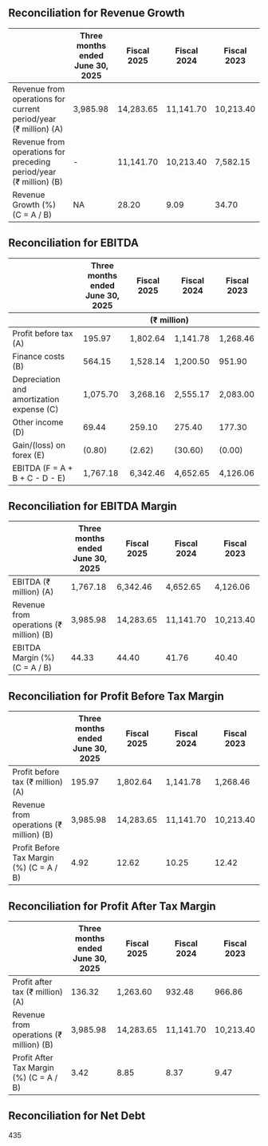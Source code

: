 ## Reconciliation for Revenue Growth

<table><thead><tr><th></th><th>Three months<br>ended June 30,<br>2025</th><th>Fiscal 2025</th><th>Fiscal 2024</th><th>Fiscal 2023</th></tr></thead><tbody><tr><td>Revenue from operations for current period/year (₹ million) (A)</td><td>3,985.98</td><td>14,283.65</td><td>11,141.70</td><td>10,213.40</td></tr><tr><td>Revenue from operations for preceding period/year (₹ million) (B)</td><td>-</td><td>11,141.70</td><td>10,213.40</td><td>7,582.15</td></tr><tr><td>Revenue Growth (%) (C = A / B)</td><td>NA</td><td>28.20</td><td>9.09</td><td>34.70</td></tr></tbody></table>

## Reconciliation for EBITDA

<table><thead><tr><th></th><th>Three months<br>ended June 30,<br>2025</th><th>Fiscal 2025</th><th>Fiscal 2024</th><th>Fiscal 2023</th></tr><tr><th></th><th colspan="4" style="text-align: center;">(₹ million)</th></tr></thead><tbody><tr><td>Profit before tax (A)</td><td>195.97</td><td>1,802.64</td><td>1,141.78</td><td>1,268.46</td></tr><tr><td>Finance costs (B)</td><td>564.15</td><td>1,528.14</td><td>1,200.50</td><td>951.90</td></tr><tr><td>Depreciation and amortization expense (C)</td><td>1,075.70</td><td>3,268.16</td><td>2,555.17</td><td>2,083.00</td></tr><tr><td>Other income (D)</td><td>69.44</td><td>259.10</td><td>275.40</td><td>177.30</td></tr><tr><td>Gain/(loss) on forex (E)</td><td>(0.80)</td><td>(2.62)</td><td>(30.60)</td><td>(0.00)</td></tr><tr><td>EBITDA (F = A + B + C - D - E)</td><td>1,767.18</td><td>6,342.46</td><td>4,652.65</td><td>4,126.06</td></tr></tbody></table>

## Reconciliation for EBITDA Margin

<table><thead><tr><th></th><th>Three months<br>ended June 30,<br>2025</th><th>Fiscal 2025</th><th>Fiscal 2024</th><th>Fiscal 2023</th></tr></thead><tbody><tr><td>EBITDA (₹ million) (A)</td><td>1,767.18</td><td>6,342.46</td><td>4,652.65</td><td>4,126.06</td></tr><tr><td>Revenue from operations (₹ million) (B)</td><td>3,985.98</td><td>14,283.65</td><td>11,141.70</td><td>10,213.40</td></tr><tr><td>EBITDA Margin (%) (C = A / B)</td><td>44.33</td><td>44.40</td><td>41.76</td><td>40.40</td></tr></tbody></table>

## Reconciliation for Profit Before Tax Margin

<table><thead><tr><th></th><th>Three months<br>ended June 30,<br>2025</th><th>Fiscal 2025</th><th>Fiscal 2024</th><th>Fiscal 2023</th></tr></thead><tbody><tr><td>Profit before tax (₹ million) (A)</td><td>195.97</td><td>1,802.64</td><td>1,141.78</td><td>1,268.46</td></tr><tr><td>Revenue from operations (₹ million) (B)</td><td>3,985.98</td><td>14,283.65</td><td>11,141.70</td><td>10,213.40</td></tr><tr><td>Profit Before Tax Margin (%) (C = A / B)</td><td>4.92</td><td>12.62</td><td>10.25</td><td>12.42</td></tr></tbody></table>

## Reconciliation for Profit After Tax Margin

<table><thead><tr><th></th><th>Three months<br>ended June 30,<br>2025</th><th>Fiscal 2025</th><th>Fiscal 2024</th><th>Fiscal 2023</th></tr></thead><tbody><tr><td>Profit after tax (₹ million) (A)</td><td>136.32</td><td>1,263.60</td><td>932.48</td><td>966.86</td></tr><tr><td>Revenue from operations (₹ million) (B)</td><td>3,985.98</td><td>14,283.65</td><td>11,141.70</td><td>10,213.40</td></tr><tr><td>Profit After Tax Margin (%) (C = A / B)</td><td>3.42</td><td>8.85</td><td>8.37</td><td>9.47</td></tr></tbody></table>

## Reconciliation for Net Debt

435